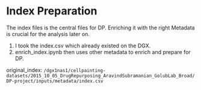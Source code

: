 # Index Preparation

The index files is the central files for DP. Enriching it with the right Metadata is crucial for the analysis later on. 

1. I took the index.csv which already existed on the DGX.
2. enrich_index.ipynb then uses other metadata to enrich and prepare for DP.




original_index: `/dgx1nas1/cellpainting-datasets/2015_10_05_DrugRepurposing_AravindSubramanian_GolubLab_Broad/DP-project/inputs/metadata/index.csv`
